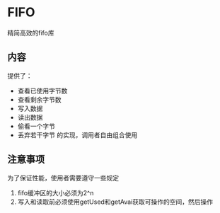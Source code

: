 # FIFO
精简高效的fifo库
## 内容
提供了：
- 查看已使用字节数
- 查看剩余字节数
- 写入数据
- 读出数据
- 偷看一个字节
- 丢弃若干字节
的实现，调用者自由组合使用
## 注意事项
为了保证性能，使用者需要遵守一些规定
1. fifo缓冲区的大小必须为2^n
2. 写入和读取前必须使用getUsed和getAvai获取可操作的空间，然后操作
